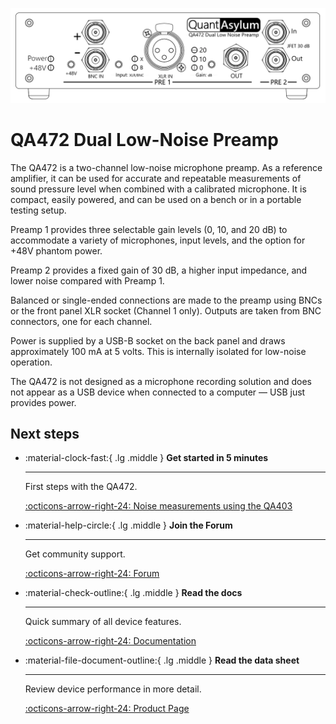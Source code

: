 
![Screenshot](img/qa472_front_1024x1024.png)

# QA472 Dual Low-Noise Preamp

The QA472 is a two-channel low-noise microphone preamp. As a reference amplifier, it can be used for accurate and repeatable measurements of sound pressure level when combined with a calibrated microphone. It is compact, easily powered, and can be used on a bench or in a portable testing setup.

Preamp 1 provides three selectable gain levels (0, 10, and 20 dB) to accommodate a variety of microphones, input levels, and the option for +48V phantom power.

Preamp 2 provides a fixed gain of 30 dB, a higher input impedance, and lower noise compared with Preamp 1.

Balanced or single-ended connections are made to the preamp using BNCs or the front panel XLR socket (Channel 1 only). Outputs are taken from BNC connectors, one for each channel.

Power is supplied by a USB-B socket on the back panel and draws approximately 100 mA at 5 volts. This is internally isolated for low-noise operation.

The QA472 is not designed as a microphone recording solution and does not appear as a USB device when connected to a computer &mdash; USB just provides power.

## Next steps

<div class="grid cards" markdown>

-   :material-clock-fast:{ .lg .middle } __Get started in 5 minutes__

    ---

    First steps with the QA472.

	[:octicons-arrow-right-24: Noise measurements using the QA403](guide/noise_floor.md)

-   :material-help-circle:{ .lg .middle } __Join the Forum__

    ---

    Get community support.

    [:octicons-arrow-right-24: Forum](https://forum.quantasylum.com/)

-   :material-check-outline:{ .lg .middle } __Read the docs__

    ---

    Quick summary of all device features.

    [:octicons-arrow-right-24: Documentation](overview/pre1.md)
	
-   :material-file-document-outline:{ .lg .middle } __Read the data sheet__

    ---

    Review device performance in more detail.

    [:octicons-arrow-right-24: Product Page](https://quantasylum.com/collections/frontpage/products/qa472-low-noise-mic-preamp)

</div>